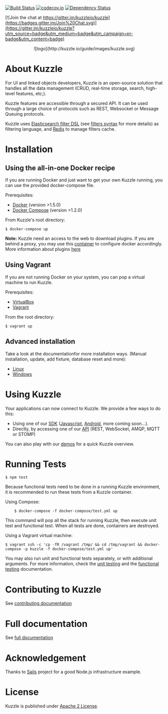 [![Build Status](https://travis-ci.org/kuzzleio/kuzzle.svg?branch=master)](https://travis-ci.org/kuzzleio/kuzzle) [![codecov.io](http://codecov.io/github/kuzzleio/kuzzle/coverage.svg?branch=master)](http://codecov.io/github/kuzzleio/kuzzle?branch=master) [![Dependency Status](https://david-dm.org/kuzzleio/kuzzle.svg)](https://david-dm.org/kuzzleio/kuzzle)

[![Join the chat at https://gitter.im/kuzzleio/kuzzle](https://badges.gitter.im/Join%20Chat.svg)](https://gitter.im/kuzzleio/kuzzle?utm_source=badge&utm_medium=badge&utm_campaign=pr-badge&utm_content=badge)

<p align=center> ![logo](http://kuzzle.io/guide/images/kuzzle.svg)

# About Kuzzle

For UI and linked objects developers, Kuzzle is an open-source solution that handles all the data management
(CRUD, real-time storage, search, high-level features, etc;).

Kuzzle features are accessible through a secured API. It can be used through a large choice of protocols such as REST, Websocket or Message Queuing protocols.

Kuzzle uses [Elasticsearch filter DSL](https://www.elastic.co/guide/en/elasticsearch/reference/current/query-dsl-filters.html) (see [filters syntax](http://kuzzle.io/guide/#filtering-syntax) for more details) as filtering language, and [Redis](http://redis.io/) to manage filters cache.

# Installation

## Using the all-in-one Docker recipe

If you are running Docker and just want to get your own Kuzzle running, you can use the provided docker-compose file.

Prerequisites:

* [Docker](https://docs.docker.com/installation/#installation) (version >1.5.0)
* [Docker Compose](https://docs.docker.com/compose/install/) (version >1.2.0)

From Kuzzle's root directory:

    $ docker-compose up

**Note:** Kuzzle need an access to the web to download plugins. If you are behind a proxy, you may use this [container](https://hub.docker.com/r/klabs/forgetproxy/) to configure docker accordingly.  
More information about plugins [here](http://kuzzle.io/guide/#plugins)

## Using Vagrant

If you are not running Docker on your system, you can pop a virtual machine to run Kuzzle.

Prerequisites:

* [VirtualBox](https://www.virtualbox.org/wiki/Downloads)
* [Vagrant](https://www.vagrantup.com/)

From the root directory:

    $ vagrant up

## Advanced installation

Take a look at the documentationfor more installation ways. (Manual installation, update, add fixture, database reset and more):
* [Linux](http://kuzzle.io/guide/#install-on-linux)
* [Windows](http://kuzzle.io/guide/#install-on-windows)

# Using Kuzzle

Your applications can now connect to Kuzzle. We provide a few ways to do this:

* Using one of our [SDK](http://kuzzle.io/sdk-documentation/) ([Javascript](https://github.com/kuzzleio/sdk-javascript), [Android](https://github.com/kuzzleio/sdk-android), more coming soon...).
* Directly, by accessing one of our [API](http://kuzzle.io/api-reference/) (REST, WebSocket, AMQP, MQTT or STOMP)

You can also play with our [demos](http://kuzzle.io/demos-tutorials/) for a quick Kuzzle overview.

# Running Tests

    $ npm test
Because functional tests need to be done in a running Kuzzle environment, it is recommended to run these tests from a Kuzzle container.

Using Compose:

```
    $ docker-compose -f docker-compose/test.yml up
```

This command will pop all the stack for running Kuzzle, then execute unit test and functional test. When all tests are done, containers are destroyed.

Using a Vagrant virtual machine:

    $ vagrant ssh -c 'cp -fR /vagrant /tmp/ && cd /tmp/vagrant && docker-compose -p kuzzle -f docker-compose/test.yml up'

You may also run unit and functional tests separately, or with additional arguments.
For more information, check the [unit testing](test/README.md) and the [functional testing](features/README.md) documentation.


# Contributing to Kuzzle

See [contributing documentation](./CONTRIBUTING.md)


# Full documentation

See [full documentation](http://kuzzle.io/guide/)


# Acknowledgement

Thanks to [Sails](https://github.com/balderdashy/sails) project for a good Node.js infrastructure example.


# License

Kuzzle is published under [Apache 2 License](LICENSE.md).
